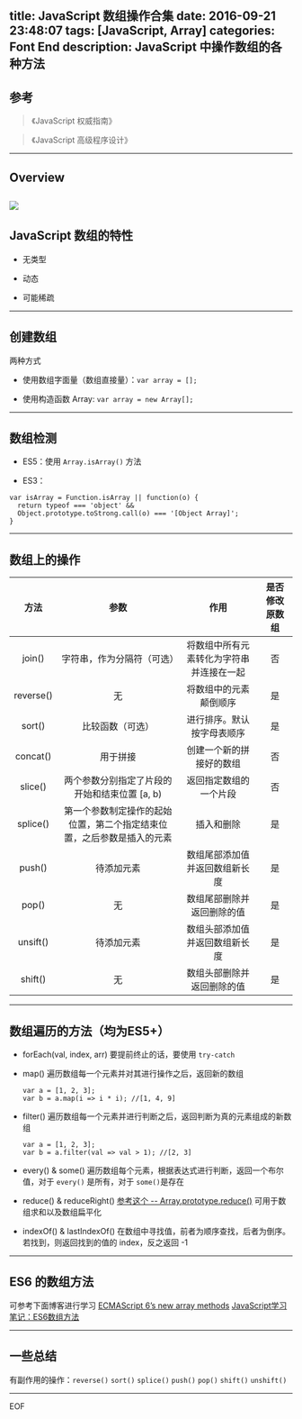 title: JavaScript 数组操作合集
date: 2016-09-21 23:48:07
tags: [JavaScript, Array]
categories: Font End
description: JavaScript 中操作数组的各种方法
---

## 参考

> 《JavaScript 权威指南》

> 《JavaScript 高级程序设计》

---

## Overview
![](http://7xoxnz.com1.z0.glb.clouddn.com/js-array-overview.png)
---

## JavaScript 数组的特性

- 无类型

- 动态

- 可能稀疏

---

## 创建数组

两种方式

- 使用数组字面量（数组直接量）：`var array = [];`

- 使用构造函数 Array: `var array = new Array[];`

---

## 数组检测

- ES5：使用 `Array.isArray()` 方法

- ES3：
```
var isArray = Function.isArray || function(o) {
  return typeof === 'object' &&
  Object.prototype.toStrong.call(o) === '[Object Array]';
}
```

---

## 数组上的操作

| 方法       | 参数       |   作用    |  是否修改原数组  |
| :--------:  | :-----:    | :----: | :---:|
| join()      | 字符串，作为分隔符（可选） |   将数组中所有元素转化为字符串并连接在一起   | 否|
| reverse()      | 无      |   将数组中的元素颠倒顺序    | 是|
| sort()        | 比较函数（可选）      |   进行排序。默认按字母表顺序    | 是|
| concat() | 用于拼接 | 创建一个新的拼接好的数组 | 否|
| slice() | 两个参数分别指定了片段的开始和结束位置 [a, b) | 返回指定数组的一个片段 | 否 |
| splice() | 第一个参数制定操作的起始位置，第二个指定结束位置，之后参数是插入的元素 | 插入和删除 | 是 |
| push() | 待添加元素 | 数组尾部添加值并返回数组新长度 | 是|
| pop() | 无 | 数组尾部删除并返回删除的值 | 是 |
| unsift() | 待添加元素 | 数组头部添加值并返回数组新长度 | 是|
| shift() | 无 | 数组头部删除并返回删除的值 | 是 |

---

## 数组遍历的方法（均为ES5+）

- forEach(val, index, arr)
  要提前终止的话，要使用 `try-catch`

- map()
  遍历数组每一个元素并对其进行操作之后，返回新的数组
  ```
  var a = [1, 2, 3];
  var b = a.map(i => i * i); //[1, 4, 9]
  ```

- filter()
  遍历数组每一个元素并进行判断之后，返回判断为真的元素组成的新数组
  ```
  var a = [1, 2, 3];
  var b = a.filter(val => val > 1); //[2, 3]
  ```

- every() & some()
  遍历数组每个元素，根据表达式进行判断，返回一个布尔值，对于 `every()` 是所有，对于 `some()`是存在

- reduce() & reduceRight()
  [参考这个 -- Array.prototype.reduce()](!https://developer.mozilla.org/en-US/docs/Web/JavaScript/Reference/Global_Objects/Array/Reduce)
  可用于数组求和以及数组扁平化

- indexOf() & lastIndexOf()
  在数组中寻找值，前者为顺序查找，后者为倒序。若找到，则返回找到的值的 index，反之返回 -1

---

## ES6 的数组方法

可参考下面博客进行学习
[ECMAScript 6’s new array methods](!http://www.2ality.com/2014/05/es6-array-methods.html)
[JavaScript学习笔记：ES6数组方法](!http://www.w3cplus.com/javascript/es6-array-methods.html)

---

## 一些总结

有副作用的操作：`reverse()` `sort()` `splice()` `push()` `pop()` `shift()` `unshift()`

---
EOF
